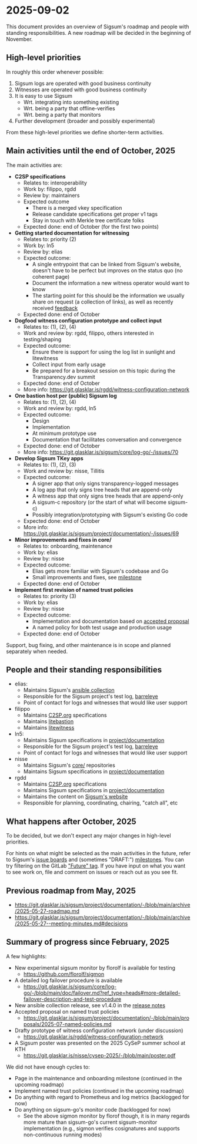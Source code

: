# 2025-09-02

This document provides an overview of Sigsum's roadmap and people with standing
responsibilities.  A new roadmap will be decided in the beginning of November.

## High-level priorities

In roughly this order whenever possible:

  1. Sigsum logs are operated with good business continuity
  2. Witnesses are operated with good business continuity
  3. It is easy to use Sigsum
     - Wrt. integrating into something existing
     - Wrt. being a party that offline-verifies
     - Wrt. being a party that monitors
  4. Further development (broader and possibly experimental)

From these high-level priorities we define shorter-term activities.

## Main activities until the end of October, 2025

The main activities are:

  - **C2SP specifications**
    - Relates to: interoperability
    - Work by: filippo, rgdd
    - Review by: maintainers
    - Expected outcome
      - There is a merged vkey specification
      - Release candidate specifications get proper v1 tags
      - Stay in touch with Merkle tree certificate folks
    - Expected done: end of October (for the first two points)
  - **Getting started documentation for witnessing**
    - Relates to: priority (2)
    - Work by: ln5
    - Review by: elias
    - Expected outcome:
      - A single entrypoint that can be linked from Sigsum's website, doesn't
        have to be perfect but improves on the status quo (no coherent page)
      - Document the information a new witness operator would want to know
      - The starting point for this should be the information we usually share
        on request (a collection of links), as well as recently received
        [feedback](https://git.glasklar.is/sigsum/project/documentation/-/blob/main/archive/2025-07-02-witness-setup-feedback.md)
    - Expected done: end of October
  - **Dogfood witness configuration prototype and collect input**
    - Relates to: (1), (2), (4)
    - Work and review by: rgdd, filippo, others interested in testing/shaping
    - Expected outcome:
      - Ensure there is support for using the log list in sunlight and
        litewitness
      - Collect input from early usage
      - Be prepared for a breakout session on this topic during the
        Transparency.dev summit
    - Expected done: end of October
    - More info: <https://git.glasklar.is/rgdd/witness-configuration-network>
  - **One bastion host per (public) Sigsum log**
    - Relates to: (1), (2), (4)
    - Work and review by: rgdd, ln5
    - Expected outcome:
      - Design
      - Implementation
      - At minimum prototype use
      - Documentation that facilitates conversation and convergence
    - Expected done: end of October
    - More info: <https://git.glasklar.is/sigsum/core/log-go/-/issues/70>
  - **Develop Sigsum TKey apps**
    - Relates to: (1), (2), (3)
    - Work and review by: nisse, Tillitis
    - Expected outcome:
      - A signer app that only signs transparency-logged messages
      - A log app that only signs tree heads that are append-only
      - A witness app that only signs tree heads that are append-only
      - A sigsum-c repository (or the start of what will become sigsum-c)
      - Possibly integration/prototyping with Sigsum's existing Go code
    - Expected done: end of October
    - More info: https://git.glasklar.is/sigsum/project/documentation/-/issues/69
  - **Minor improvements and fixes in core/**
    - Relates to: onboarding, maintenance
    - Work by: elias
    - Review by: nisse
    - Expected outcome:
      - Elias gets more familiar with Sigsum's codebase and Go
      - Small improvements and fixes, see [milestone](https://git.glasklar.is/groups/sigsum/-/milestones/22#tab-issues)
    - Expected done: end of October
  - **Implement first revision of named trust policies**
    - Relates to: priority (3)
    - Work by: elias
    - Review by: nisse
    - Expected outcome:
      - Implementation and documentation based on [accepted
        proposal](https://git.glasklar.is/sigsum/project/documentation/-/blob/main/proposals/2025-07-named-policies.md)
      - A named policy for both test usage and production usage
    - Expected done: end of October

Support, bug fixing, and other maintenance is in scope and planned separately
when needed.

## People and their standing responsibilities

  - elias:
    - Maintains Sigsum's [ansible collection][]
    - Responsible for the Sigsum project's test log, [barreleye][]
    - Point of contact for logs and witnesses that would like user support
  - filippo
    - Maintains [C2SP.org][] specifications
    - Maintains [litebastion][]
    - Maintains [litewitness][]
  - ln5:
    - Maintains Sigsum specifications in [project/documentation][]
    - Responsible for the Sigsum project's test log, [barreleye][]
    - Point of contact for logs and witnesses that would like user support
  - nisse
    - Maintains Sigsum's [core/][] repositories
    - Maintains Sigsum specifications in [project/documentation][]
  - rgdd
    - Maintains [C2SP.org][] specifications
    - Maintains Sigsum specifications in [project/documentation][]
    - Maintains the content on [Sigsum's website][]
    - Responsible for planning, coordinating, chairing, "catch all", etc

[ansible collection]: https://git.glasklar.is/sigsum/admin/ansible
[barreleye]: https://test.sigsum.org/barreleye
[C2SP.org]: https://c2sp.org/
[litebastion]: https://github.com/FiloSottile/torchwood/blob/main/cmd/litebastion/README.md
[litewitness]: https://github.com/FiloSottile/torchwood/blob/main/cmd/litewitness/README.md
[project/documentation]: https://git.glasklar.is/sigsum/project/documentation
[core/]: https://git.glasklar.is/sigsum/core
[Sigsum's website]: https://www.sigsum.org/

## What happens after October, 2025

To be decided, but we don't expect any major changes in high-level priorities.

For hints on what might be selected as the main activities in the future, refer
to Sigsum's [issue boards][] and (sometimes "DRAFT:") [milestones][].  You can
try filtering on the GitLab ["Future" tag][].  If you have input on what you
want to see work on, file and comment on issues or reach out as you see fit.

[issue boards]: https://git.glasklar.is/groups/sigsum/-/issues
[milestones]: https://git.glasklar.is/groups/sigsum/-/milestones
["Future" tag]: https://git.glasklar.is/groups/sigsum/-/issues/?sort=created_date&state=opened&label_name%5B%5D=Future&first_page_size=20

## Previous roadmap from May, 2025

  - https://git.glasklar.is/sigsum/project/documentation/-/blob/main/archive/2025-05-27-roadmap.md
  - https://git.glasklar.is/sigsum/project/documentation/-/blob/main/archive/2025-05-27--meeting-minutes.md#decisions

## Summary of progress since February, 2025

A few highlights:

  - New experimental sigsum monitor by florolf is available for testing
    - https://github.com/florolf/sigmon
  - A detailed log failover procedure is available
    - https://git.glasklar.is/sigsum/core/log-go/-/blob/main/doc/failover.md?ref_type=heads#more-detailed-failover-description-and-test-procedure
  - New ansible collection release, see v1.4.0 in the
    [release notes](https://git.glasklar.is/sigsum/admin/ansible/-/blob/v1.4.0/NEWS?ref_type=tags#L1-23)
  - Accepted proposal on named trust policies
    - https://git.glasklar.is/sigsum/project/documentation/-/blob/main/proposals/2025-07-named-policies.md
  - Drafty prototype of witness configuration network (under discussion)
    - https://git.glasklar.is/rgdd/witness-configuration-network
  - A Sigsum poster was presented on the 2025 CySeP summer school at KTH
    - https://git.glasklar.is/nisse/cysep-2025/-/blob/main/poster.pdf

We did not have enough cycles to:

  - Page in the maintenance and onboarding milestone (continued in the upcoming roadmap)
  - Implement named trust policies (continued in the upcoming roadmap)
  - Do anything with regard to Prometheus and log metrics (backlogged for now)
  - Do anything on sigsum-go's monitor code (backlogged for now)
    - See the above sigmon monitor by florof though, it is in many regards more
      mature than sigsum-go's current sigsum-monitor implementation (e.g.,
      sigmon verifies cosignatures and supports non-continuous running modes)
